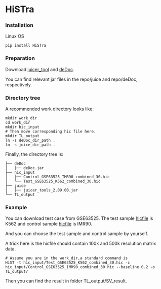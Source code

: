 # HiSTra


### Installation

Linux OS

```shell
pip install HiSTra
```

### Preparation

Download [juicer_tool](https://github.com/aidenlab/juicer/wiki/Juicer-Tools-Quick-Start) and [deDoc](https://github.com/yinxc/structural-information-minimisation).

You can find relevant jar files in the repo/juice and repo/deDoc, respectively.

### Directory tree

A recommended work directory looks like:

```shell
mkdir work_dir
cd work_dir
mkdir hic_input
# Then move corresponding hic file here.
mkdir TL_output
ln -s deDoc_dir_path .
ln -s juice_dir_path .
```

Finally, the directory tree is:

```
├── deDoc
│   ├── deDoc.jar
├── hic_input
│   ├── Control_GSE63525_IMR90_combined_30.hic
│   └── Test_GSE63525_K562_combined_30.hic
├── juice
│   ├── juicer_tools_2.09.00.jar
└── TL_output
```

### Example

You can download test case from GSE63525. The test sample [hicfile](https://www.ncbi.nlm.nih.gov/geo/download/?acc=GSE63525&format=file&file=GSE63525%5FK562%5Fcombined%5F30%2Ehic)  is K562 and control sample [hicfile](https://www.ncbi.nlm.nih.gov/geo/download/?acc=GSE63525&format=file&file=GSE63525%5FIMR90%5Fcombined%5F30%2Ehic) is IMR90.

And you can choose the test sample and control sample by yourself.

A trick here is the hicfile should contain 100k and 500k resolution matrix data.

```shell
# Assume you are in the work_dir,a standard command is 
HiST -t hic_input/Test_GSE63525_K562_combined_30.hic -c hic_input/Control_GSE63525_IMR90_combined_30.hic --baseline 0.2 -o TL_output/
```

Then you can find the result in folder TL_output/SV_result.





